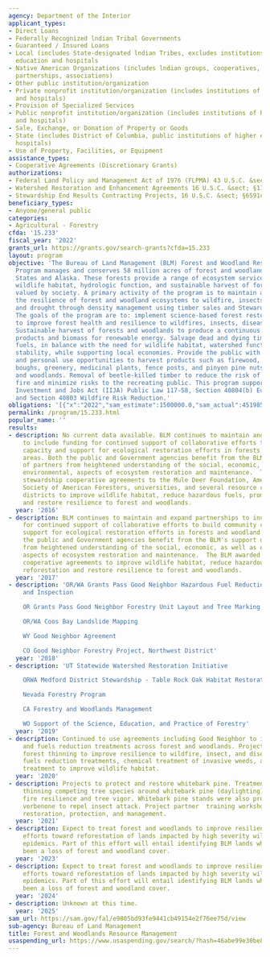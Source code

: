```yaml
---
agency: Department of the Interior
applicant_types:
- Direct Loans
- Federally Recognized lndian Tribal Governments
- Guaranteed / Insured Loans
- Local (includes State-designated lndian Tribes, excludes institutions of higher
  education and hospitals
- Native American Organizations (includes lndian groups, cooperatives, corporations,
  partnerships, associations)
- Other public institution/organization
- Private nonprofit institution/organization (includes institutions of higher education
  and hospitals)
- Provision of Specialized Services
- Public nonprofit institution/organization (includes institutions of higher education
  and hospitals)
- Sale, Exchange, or Donation of Property or Goods
- State (includes District of Columbia, public institutions of higher education and
  hospitals)
- Use of Property, Facilities, or Equipment
assistance_types:
- Cooperative Agreements (Discretionary Grants)
authorizations:
- Federal Land Policy and Management Act of 1976 (FLPMA) 43 U.S.C. &sect; §1737,(b).
- Watershed Restoration and Enhancement Agreements 16 U.S.C. &sect; §1101 (b).
- Stewardship End Results Contracting Projects, 16 U.S.C. &sect; §6591c(c).
beneficiary_types:
- Anyone/general public
categories:
- Agricultural - Forestry
cfda: '15.233'
fiscal_year: '2022'
grants_url: https://grants.gov/search-grants?cfda=15.233
layout: program
objective: 'The Bureau of Land Management (BLM) Forest and Woodland Resource Management
  Program manages and conserves 58 million acres of forest and woodland in 12 western
  States and Alaska. These forests provide a range of ecosystem services including
  wildlife habitat, hydrologic function, and sustainable harvest of forest products
  valued by society. A primary activity of the program is to maintain and improve
  the resilience of forest and woodland ecosystems to wildfire, insects, disease,
  and drought through density management using timber sales and Stewardship agreements.
  The goals of the program are to: implement science-based forest restoration projects
  to improve forest health and resilience to wildfires, insects, disease, and drought.
  Sustainable harvest of forests and woodlands to produce a continuous supply of wood
  products and biomass for renewable energy. Salvage dead and dying timber to reduce
  fuels, in balance with the need for wildlife habitat, watershed function, and soil
  stability, while supporting local economies. Provide the public with commercial
  and personal use opportunities to harvest products such as firewood, Christmas trees,
  boughs, greenery, medicinal plants, fence posts, and pinyon pine nuts from forests
  and woodlands. Removal of beetle-killed timber to reduce the risk of catastrophic
  fire and minimize risks to the recreating public. This program supports the Infrastructure
  Investment and Jobs Act (IIJA) Public Law 117-58, Section 40804(b) Ecosystem Restoration
  and Section 40803 Wildfire Risk Reduction.'
obligations: '[{"x":"2022","sam_estimate":1500000.0,"sam_actual":4519858.0,"usa_spending_actual":9870837.360000001},{"x":"2023","sam_estimate":500000.0,"sam_actual":409890.0,"usa_spending_actual":20435537.28},{"x":"2024","sam_estimate":500000.0,"sam_actual":0.0,"usa_spending_actual":-13202563.09}]'
permalink: /program/15.233.html
popular_name: ''
results:
- description: No current data available. BLM continues to maintain and expand partnerships
    to include funding for continued support of collaborative efforts to build community
    capacity and support for ecological restoration efforts in forests and woodland
    areas. Both the public and Government agencies benefit from the BLM's support
    of partners from heightened understanding of the social, economic, as well as
    environmental, aspects of ecosystem restoration and maintenance.  The BLM awarded
    stewardship cooperative agreements to the Mule Deer Foundation, American Forests,
    Society of American Foresters, universities, and several resource conservation
    districts to improve wildlife habitat, reduce hazardous fuels, promote reforestation
    and restore resilience to forest and woodlands.
  year: '2016'
- description: BLM continues to maintain and expand partnerships to include funding
    for continued support of collaborative efforts to build community capacity and
    support for ecological restoration efforts in forests and woodland areas. Both
    the public and Government agencies benefit from the BLM's support of partners
    from heightened understanding of the social, economic, as well as environmental,
    aspects of ecosystem restoration and maintenance.  The BLM awarded stewardship
    cooperative agreements to improve wildlife habitat, reduce hazardous fuels, promote
    reforestation and restore resilience to forest and woodlands.
  year: '2017'
- description: 'OR/WA Grants Pass Good Neighbor Hazardous Fuel Reduction Unit Layout
    and Inspection

    OR Grants Pass Good Neighbor Forestry Unit Layout and Tree Marking

    OR/WA Coos Bay Landslide Mapping

    WY Good Neighbor Agreement

    CO Good Neighbor Forestry Project, Northwest District'
  year: '2018'
- description: 'UT Statewide Watershed Restoration Initiative

    ORWA Medford District Stewardship - Table Rock Oak Habitat Restoration

    Nevada Forestry Program

    CA Forestry and Woodlands Management

    WO Support of the Science, Education, and Practice of Forestry'
  year: '2019'
- description: Continued to use agreements including Good Neighbor to implement restoration
    and fuels reduction treatments across forest and woodlands. Projects  included
    forest thinning to improve resilience to wildfire, insect, and disease, hazardous
    fuels reduction treatments, chemical treatment of invasive weeds, and vegetation
    treatment to improve wildlife habitat.
  year: '2020'
- description: Projects to protect and restore whitebark pine. Treatment included
    thinning competing tree species around whitebark pine (daylighting) to promote
    fire resilience and tree vigor. Whitebark pine stands were also protected using
    verbenone to repel insect attack. Project partner  training workshops on aspen
    restoration, protection, and management.
  year: '2021'
- description: Expect to treat forest and woodlands to improve resilience and to increase
    efforts toward reforestation of lands impacted by high severity wildfire and insect
    epidemics. Part of this effort will entail identifying BLM lands where there has
    been a loss of forest and woodland cover.
  year: '2023'
- description: Expect to treat forest and woodlands to improve resilience and to increase
    efforts toward reforestation of lands impacted by high severity wildfire and insect
    epidemics. Part of this effort will entail identifying BLM lands where there has
    been a loss of forest and woodland cover.
  year: '2024'
- description: Unknown at this time.
  year: '2025'
sam_url: https://sam.gov/fal/e9805bd93fe9441cb49154e2f76ee75d/view
sub-agency: Bureau of Land Management
title: Forest and Woodlands Resource Management
usaspending_url: https://www.usaspending.gov/search/?hash=46abe99e30be8806a24422e7558ac018
---
```

